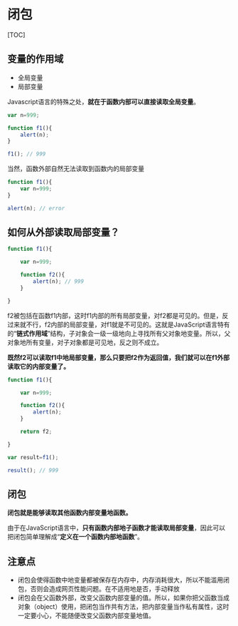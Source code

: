 # 闭包

[TOC]

## 变量的作用域

- 全局变量
- 局部变量

Javascript语言的特殊之处，**就在于函数内部可以直接读取全局变量**。

```js
var n=999;

function f1(){
	alert(n);
}

f1(); // 999
```

当然，函数外部自然无法读取到函数内的局部变量

```js
function f1(){
    var n=999;
}

alert(n); // error
```

## 如何从外部读取局部变量？

```js
function f1(){

    var n=999;

    function f2(){
        alert(n); // 999
    }

}
```

f2被包括在函数f1内部，这时f1内部的所有局部变量，对f2都是可见的。但是，反过来就不行，f2内部的局部变量，对f1就是不可见的。这就是JavaScript语言特有的“**链式作用域**”结构，子对象会一级一级地向上寻找所有父对象地变量。所以，父对象地所有变量，对子对象都是可见地，反之则不成立。

**既然f2可以读取f1中地局部变量，那么只要把f2作为返回值，我们就可以在f1外部读取它的内部变量了。**

```js
function f1(){

    var n=999;

    function f2(){
        alert(n);
    }

    return f2;

}

var result=f1();

result(); // 999
```

## 闭包

**闭包就是能够读取其他函数内部变量地函数。**

由于在JavaScript语言中，**只有函数内部地子函数才能读取局部变量**，因此可以把闭包简单理解成“**定义在一个函数内部地函数**”。

## 注意点

- 闭包会使得函数中地变量都被保存在内存中，内存消耗很大，所以不能滥用闭包，否则会造成网页性能问题。在不适用地是否，手动释放
- 闭包会在父函数外部，改变父函数内部变量的值。所以，如果你把父函数当成对象（object）使用，把闭包当作共有方法，把内部变量当作私有属性，这时一定要小心，不能随便改变父函数内部变量地值。
